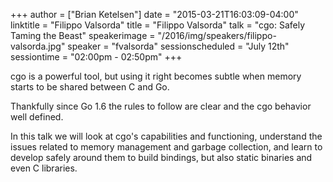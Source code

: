 +++
author = ["Brian Ketelsen"]
date = "2015-03-21T16:03:09-04:00"
linktitle = "Filippo Valsorda"
title = "Filippo Valsorda"
talk = "cgo: Safely Taming the Beast"
speakerimage = "/2016/img/speakers/filippo-valsorda.jpg"
speaker = "fvalsorda"
sessionscheduled = "July 12th"
sessiontime = "02:00pm - 02:50pm"
+++

cgo is a powerful tool, but using it right becomes subtle when memory starts to be shared between C and Go.

Thankfully since Go 1.6 the rules to follow are clear and the cgo behavior well defined.

In this talk we will look at cgo's capabilities and functioning, understand the issues related to memory management and garbage collection, and learn to develop safely around them to build bindings, but also static binaries and even C libraries.
